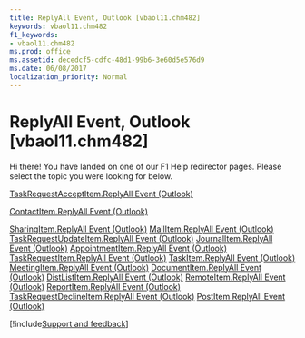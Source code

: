 ```yaml
---
title: ReplyAll Event, Outlook [vbaol11.chm482]
keywords: vbaol11.chm482
f1_keywords:
- vbaol11.chm482
ms.prod: office
ms.assetid: decedcf5-cdfc-48d1-99b6-3e60d5e576d9
ms.date: 06/08/2017
localization_priority: Normal
---
```



# ReplyAll Event, Outlook [vbaol11.chm482]

Hi there! You have landed on one of our F1 Help redirector pages. Please select the topic you were looking for below.

[TaskRequestAcceptItem.ReplyAll Event (Outlook)](https://msdn.microsoft.com/library/3bdca337-f106-b03f-c365-03d63aa22be8%28Office.15%29.aspx)

[ContactItem.ReplyAll Event (Outlook)](https://msdn.microsoft.com/library/380f187f-e914-5810-baaf-07473f1719f1%28Office.15%29.aspx)

[SharingItem.ReplyAll Event (Outlook)](https://msdn.microsoft.com/library/147f7da9-fa4b-b678-f600-25a8c6b540ec%28Office.15%29.aspx)
[MailItem.ReplyAll Event (Outlook)](https://msdn.microsoft.com/library/f303adaf-71a3-e855-403d-2a6a3c8f9ceb%28Office.15%29.aspx)
[TaskRequestUpdateItem.ReplyAll Event (Outlook)](https://msdn.microsoft.com/library/b55af873-d270-4b22-3412-324c0285fd37%28Office.15%29.aspx)
[JournalItem.ReplyAll Event (Outlook)](https://msdn.microsoft.com/library/86ab09f8-92f5-320e-9ec0-3be1f63c4583%28Office.15%29.aspx)
[AppointmentItem.ReplyAll Event (Outlook)](https://msdn.microsoft.com/library/c49245b9-0770-f551-c382-3f5745aead04%28Office.15%29.aspx)
[TaskRequestItem.ReplyAll Event (Outlook)](https://msdn.microsoft.com/library/f68693c4-9cfd-2805-3559-4117c46f05c8%28Office.15%29.aspx)
[TaskItem.ReplyAll Event (Outlook)](https://msdn.microsoft.com/library/fd96da99-8e7b-249b-7a32-41ac359cb9a6%28Office.15%29.aspx)
[MeetingItem.ReplyAll Event (Outlook)](https://msdn.microsoft.com/library/d93bd51d-a169-0007-4188-4fff829dbb1e%28Office.15%29.aspx)
[DocumentItem.ReplyAll Event (Outlook)](https://msdn.microsoft.com/library/b60ee051-6fb7-3572-e359-57093495adb2%28Office.15%29.aspx)
[DistListItem.ReplyAll Event (Outlook)](https://msdn.microsoft.com/library/63944f0e-230f-1613-f67b-943ff6bf5253%28Office.15%29.aspx)
[RemoteItem.ReplyAll Event (Outlook)](https://msdn.microsoft.com/library/6616031a-7f71-bf18-5396-97707b1cccb1%28Office.15%29.aspx)
[ReportItem.ReplyAll Event (Outlook)](https://msdn.microsoft.com/library/b5724798-8c73-13ce-23d4-9d7ec8147f44%28Office.15%29.aspx)
[TaskRequestDeclineItem.ReplyAll Event (Outlook)](https://msdn.microsoft.com/library/bc98249a-ad2d-043e-cbf8-ceb9d020443d%28Office.15%29.aspx)
[PostItem.ReplyAll Event (Outlook)](https://msdn.microsoft.com/library/423f182a-4839-9aa7-14c1-f79fc366678d%28Office.15%29.aspx)

[!include[Support and feedback](~/includes/feedback-boilerplate.md)]